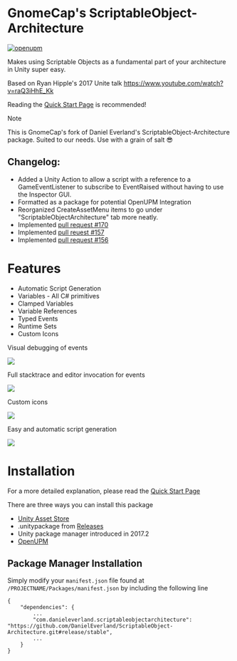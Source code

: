 # GnomeCap's ScriptableObject-Architecture
[![openupm](https://img.shields.io/npm/v/com.danieleverland.scriptableobjectarchitecture?label=openupm&registry_uri=https://package.openupm.com)](https://openupm.com/packages/com.danieleverland.scriptableobjectarchitecture/)

Makes using Scriptable Objects as a fundamental part of your architecture in Unity super easy.

Based on Ryan Hipple's 2017 Unite talk https://www.youtube.com/watch?v=raQ3iHhE_Kk

Reading the [Quick Start Page](https://github.com/DanielEverland/ScriptableObject-Architecture/wiki/Quick-Start) is recommended!

> [!NOTE] 
> This is GnomeCap's fork of Daniel Everland's ScriptableObject-Architecture package. Suited to our needs. Use with a grain of salt 😎

## Changelog:
- Added a Unity Action to allow a script with a reference to a GameEventListener to subscribe to EventRaised without having to use the Inspector GUI.
- Formatted as a package for potential OpenUPM Integration
- Reorganized CreateAssetMenu items to go under "ScriptableObjectArchitecture" tab more neatly.
- Implemented [pull request #170](https://github.com/DanielEverland/ScriptableObject-Architecture/pull/170)
- Implemented [pull reuest #157](https://github.com/DanielEverland/ScriptableObject-Architecture/pull/157)
- Implemented [pull request #156](https://github.com/DanielEverland/ScriptableObject-Architecture/pull/156)

# Features
- Automatic Script Generation
- Variables - All C# primitives
- Clamped Variables
- Variable References
- Typed Events
- Runtime Sets
- Custom Icons

Visual debugging of events

![](https://i.imgur.com/GPP3aVR.gif)

Full stacktrace and editor invocation for events

![](https://i.imgur.com/S90VUWI.png)

Custom icons

![](https://i.imgur.com/simB0mK.png)

Easy and automatic script generation

![](https://i.imgur.com/xm2gNmo.png)

# Installation
For a more detailed explanation, please read the [Quick Start Page](https://github.com/DanielEverland/ScriptableObject-Architecture/wiki/Quick-Start)

There are three ways you can install this package
- [Unity Asset Store](https://assetstore.unity.com/packages/tools/utilities/scriptableobject-architecture-131520)
- .unitypackage from [Releases](https://github.com/DanielEverland/ScriptableObject-Architecture/releases)
- Unity package manager introduced in 2017.2
- [OpenUPM](https://openupm.com/packages/com.danieleverland.scriptableobjectarchitecture/)

## Package Manager Installation

Simply modify your `manifest.json` file found at `/PROJECTNAME/Packages/manifest.json` by including the following line

```
{
	"dependencies": {
		...
		"com.danieleverland.scriptableobjectarchitecture": "https://github.com/DanielEverland/ScriptableObject-Architecture.git#release/stable",
		...
	}
}
```
